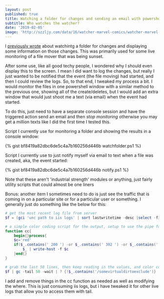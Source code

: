 ```yaml
---
layout: post
published: true
title: Watching a folder for changes and sending an email with powershell
subtitle: Who watches the watcher?
date: '2019-02-05'
image: 'http://szzljy.com/data/16/watcher-marvel-comics/watcher-marvel-comics-12.jpg'
---
```

I [previously wrote](http://ashbrook.io/2018-07-24-watching-files-with-powershell/) about watchintg a folder for changes and displaying some information on those changes. This was primarily used for some live monitoring of a file mover that was being sunset.

After some use, like all good techy people, I wondered why I should even display this to the screen. I mean I did want to log the changes, but really I just wanted to be notified that the event (the file moving) had started, and then I could review the logs. So, to that end, I tweaked my process a bit. I would monitor the files in one powershell window with a similar method to the previous one, showing all of the create/deletes, but I would add an extra window that would just shoot me a text (via email) when the event had started.

To do this, just need to have a separate console session and have the triggered action send an email and then *stop monitoring* otherwise you may get a million texts like I did the first time I tested this.

Script I currently use for monitoring a folder and showing the results in a console window:

{% gist bf8419a82dbc6de5c4a7b160256d446b watchfolder.ps1 %}

Script I currently use to just notify myself via email to text when a file was created, aka, the event started:

{% gist bf8419a82dbc6de5c4a7b160256d446b notify.ps1 %}

Note that these aren't 'industrial strength' modules or anything, just fairly utility scripts that could almost be one liners

Bonus: another item I sometimes need to do is just see the traffic that is coming in on a particular site or for a particular user or something. I generally just do something like the below for this:

``` ps1
# get the most recent log file from server
$f = (gci 'unc path to iis logs' | sort lastwritetime -desc |select -first 1)

# a simple color coding script for the output, setup to use the pipe for input
function cc{
	begin{}process{
	$c='red'
	if($_.contains(' 200 ') -or $_.contains(' 302 ') -or $_.contains(' 401 ')){$c = 'green'}
		$_ | write-host -f $c
	}end{}
}

# grab the last 50 lines, then keep reading in the values, and color code the output
$f | gc -tail 50 -wait | ? {!$_.contains('/somevirtualdirtoexclude')} | cc
```

I add and remove things in the cc function as needed as well as modifying the where. This is just consuming iis logs, but i have tweaked it for other live logs that allow you to access them with tail.